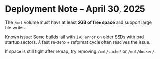 # Deployment Note – April 30, 2025

The `/mnt` volume must have at least **2GB of free space** and support large file writes.

Known issue: Some builds fail with `I/O error` on older SSDs with bad startup sectors.
A fast re-zero + reformat cycle often resolves the issue.

If space is still tight after remap, try removing `/mnt/cache/` or `/mnt/docker/`.
